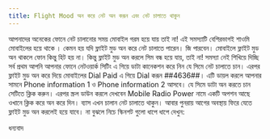 ```yaml
---
title: Flight Mood অন করে নেট অন করূন এবং নেট চালাতে থাকুন
---
```

আপনাদের অনেকের ফোনে নেট চালানোর সময় মোবাইল গরম হয়ে যায় তাই না! এই সমস্যাটি বেশিরভাগই শাওমি মোবাইলের হয়ে থাকে ‌। কেমন হয় যদি ফ্লাইট মুড অন করে নেট চালাতে পারেন। জি পারবেন। মোবাইলে ফ্লাইট মুড অন থাকলে ফোন কিন্তু হিট হয় না। কিন্তু ফ্লাইট মুড অন করলে সিম বন্ধ হয়ে যায়, তাই না! সমস্যা নেই শিখিয়ে দিচ্ছি
সর্ব প্রথম আপনি আপনার ফোনে নেটওয়ার্ক সিটিং এ গিয়ে ডাটা কানেকশন করে নিন যে সিমে নেট চালাতে চান।
এরপর ফ্লাইট মুড অন করে দিয়ে মোবাইলের Dial Paid এ গিয়ে Dial করূন *#*#4636#*#*। এটি ডায়ল করলে আপনার সামনে Phone information 1 ও Phone information 2 আসবে। যে সিমে ডাটা অন করতে চান সেটিতে ক্লিক করুন। এরপর স্ক্রল ডাউন করলে দেখবেন Mobile Radio Power নামে একটি অপশন আছে ওখানে ক্লিক করে অন করে দিন।
ব্যাস এখন চালান নেট চালাতে থাকুন। আবার পুনরায় আগের অবস্থায় ফিরে যেতে ফ্লাইট মুড অন করলেই হয়ে যাবে।
না বুঝলে নিচে স্কিনশট গুলো ধাপে ধাপে দেখুন:






ধন্যবাদ
